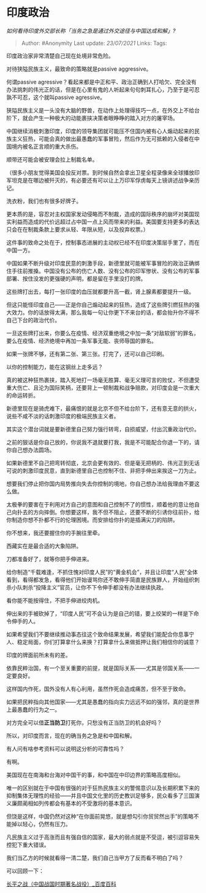 # 印度政治
*如何看待印度外交部长称「当务之急是通过外交途径与中国达成和解」?*

> Author: #Anonymity
> Last update: *23/07/2021* 
> Links:
> Tags:   

 
印度政治家非常清楚自己现在处境非常危险。

对待狭隘民族主义，最致命的策略就是passive aggressive。

何谓passive agressive？看起来都是中正和平、政治正确到人打哈欠、完全没有办法挑刺的伟光正的话，但是在心里有鬼的人听起来句句刺耳扎心，乃至于是可忍孰不可忍，这个就叫passive agressive。

狭隘民族主义是一头没有大脑的野兽，在动作上处理得技巧一点，在外交上不给台阶下，就会产生一种极大的动能裹挟决策者眼睁睁的踏入对方的屠宰场。

中国继续消极刺激印度，印度的领导集团就可能压不住国内被有心人煽动起来的民族主义狂热，可能会真的做出最愚蠢的军事冒险，然后作为无可抵赖的入侵者在中国境内被名正言顺的重大杀伤。

顺带还可能会被安理会拉上制裁名单。

（很多小朋友觉得美国会投反对票。到时候自然会拿出卫星全程录像来全球播放印军坦克是在哪边被歼灭的，有必要还有可以让上万印军俘虏每天上镜讲述战争亲历记。

洗衣粉，我们也有很多好牌子。

更本质的是，容忍对主权国家发动侵略而不制裁，造成的国际秩序的崩坏对美国现实利益而造成的代价远超过占中国一点上风而带来的利益。美国要支持更多的表达只会在在制裁条款上要求从轻、年限从短，以及投弃权票。）

这件事的致命之处在于，控制事态进展的主动权已经不在印度决策层手里了，而在中国一方。

中国如果不断升级对印度民意的刺激手段，新德里就可能被军事冒险的政治正确绑住手往前推搡。中国没有公布的伤亡人数、没有公布的印军惨状、没有公布的军事部署、按住没发的更强硬的声明，都是留在手里没打的牌。

这些牌打出去，每打一张印度的血压就都要升高一截，肾上腺素都要提升一级。

但这只能怪印度自己——正是你自己煽动起来的狂热，造成了这些牌引燃狂热的强大效力。你的话放得太满，那么我每一句让你更下不来台的话，都会抬升你不得不自己下台的政治代价。

一旦这些牌打出来，你要么在疫情、经济双重绝境之中加一条“对敌软弱”的罪名，要么在疫情、经济绝境中再加一条军事无能、丧师辱国的罪名。

如果一张牌不够，还有第二张、第三张。打完了，还可以自己印刷。

以你的控制能力，能在这钢丝上走多远？

真的被这种狂热裹挟，踏入死地打一场毫无胜算、毫无义理可言的败仗，不但遭受重大伤亡、且沦为国际笑柄，还要背上一顿制裁和战争赔款，对印度会是一次重大的命运转折。

新德里现在是骑虎难下，最痛恨的就是北京不但不给台阶下，还有意无意的拱火，说些不咸不淡的话刺激印度的极端民族主义者。

其实这个潜台词就是要新德里自己努力强行转弯，自损威望，付出沉重政治代价。

之前的狠话是你自己放的，你说我不退就要打我，我是不可能配合你退一下的，请你自己想办法圆场。

如果新德里不自己把弯转彻底，北京会更有效的、但是毫无把柄的、伟光正到无话可说的刺激印度民意，直到新德里自己也控制不住、非把手伸出来挨这一刀为止。

想要我们停止把你国内局势推向失去你控制的境地，你自己想办法给我理由不要这么做。

太极拳的要害在于利用对方自己的意图和自己控制不了的惯性，顺着他的意让他自己向扑去的方向摔倒。你想要这样，我不但不阻止，还要不断的引诱你往前扑，给你制造你想不扑都不行的伦理困境。而安排给你扑的是插满尖刀的陷阱。

你不想来，我还要握住你的手腕往里牵。

西藏实在是最合适的大象陷阱。

刀都准备好了，就等你把手伸进来。

给你制造“千载难逢，不抓住愧对印度人民”的“黄金机会”，并且让印度“人民”全体看到，看得都发急，看得他们开始谩骂你还不敢伸手简直是民族罪人，开始组织刺杀小队刺杀“投降主义”官员，让你不下令伸手都没有办法继续执政。

看你能不能按得住，不把手伸进绞肉机。

伸出来的手被砍掉了，“印度人民”可不会认为是自己的错，要上绞架的一样是下命令伸手的人。

如果希望我们不要继续推动事态往这个致命结果发展，希望我们能配合你息事宁人、稳定局面，你们打算拿什么来换？打算拿什么来做抵押让我们相信你的诚意？

印度的牌面前所未有的差。

依靠民粹治国，有一个至关重要的前提，就是国际关系——尤其是邻国关系——一定要良好。

这样国内作死，国外没有人有心利用，虽然作死会造成痛苦，但不至于致命。

如果把民粹指向其他国家——尤其是愚蠢的指向实力远远不如的强邻，真的是世界上最愚蠢的行为之一。

对方完全可以借**正当防卫**打死你，只愁没有正当防卫的机会好吗？

所以，对印度而言，现在的确当务之急是和中国和解。

有人问有啥参考资料可以说明这分析的可靠性吗？

有啊。

美国现在在南海和台海对中国干的事，和中国在中印边界的策略高度相似。

唯一的区别就在于中国有很强的对于狂热民族主义的警惕意识以及长期积累下来的抑制集体无理性的经验——并且中国文化里的历史教训足够多，民众看多了三国演义廉颇蔺相如列传都会有基本的不受激将的基本意识。

但饶是这样，中国仍然对这种“在你面前晃悠，就是想勾引你贸贸然出手”的策略不能掉以轻心，仍然有压力。

凡民族主义过于高涨而且有强自信的国家，最大的弱点就是不受逗，被引逗容易失控犯下重大错误。

我们当乙方的时候就看得一清二楚，我们自己当甲方了反而看不明白了吗？

  


可以回顾一下：

[长平之战（中国战国时期著名战役）\_百度百科](https://link.zhihu.com/?target=https%3A//baike.baidu.com/item/%25E9%2595%25BF%25E5%25B9%25B3%25E4%25B9%258B%25E6%2588%2598/66472)

